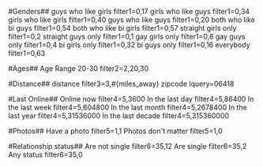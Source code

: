 #Genders##
guys who like girls             filter1=0,17
girls who like guys             filter1=0,34
girls who like girls            filter1=0,40
guys who like guys              filter1=0,20
both who like bi guys           filter1=0,54
both who like bi girls          filter1=0,57
straight girls only             filter1=0,2
straight guys only              filter1=0,1
gay girls only                  filter1=0,8
gay guys only                   filter1=0,4
bi girls only                   filter1=0,32
bi guys only                    filter1=0,16
everybody                       filter1=0,63

#Ages##
Age Range 20-30                 filter2=2,20,30

#Distance##
distance                        filter3=3,#{miles_away}
zipcode                         lquery=06418

#Last Online##
Online now                      filter4=5,3600
In the last day                 filter4=5,86400
In the last week                filter4=5,604800
In the last month               filter4=5,2678400
In the last year                filter4=5,31536000
In the last decade              filter4=5,315360000

#Photos##
Have a photo                    filter5=1,1
Photos don't matter             filter5=1,0

#Relationship status##
Are not single                  filter6=35,12
Are single                      filter6=35,2
Any status                      filter6=35,0





